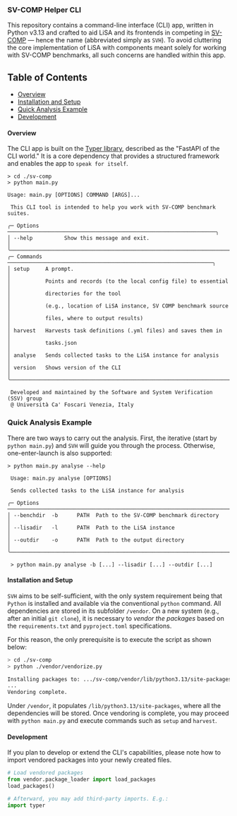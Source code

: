 ### SV-COMP Helper CLI

This repository contains a command-line interface (CLI) app, written in Python v3.13 and crafted to aid LiSA and its frontends in competing in [SV-COMP](https://sv-comp.sosy-lab.org) — hence the name (abbreviated simply as `SVH`). To avoid cluttering the core implementation of LiSA with components meant solely for working with SV-COMP benchmarks, all such concerns are handled within this app.

## Table of Contents

- [Overview](#overview)
- [Installation and Setup](#installation-and-setup)
- [Quick Analysis Example](#quick-analysis-example)
- [Development](#development)

#### Overview

The CLI app is built on the [Typer library](https://typer.tiangolo.com), described as the "FastAPI of the CLI world." It is a core dependency that provides a structured framework and enables the app to `speak for itself`.

```terminaloutput
> cd ./sv-comp
> python main.py

Usage: main.py [OPTIONS] COMMAND [ARGS]...

 This CLI tool is intended to help you work with SV-COMP benchmark suites.

╭─ Options ──────────────────────────────────────────────────────────────────╮
│ --help          Show this message and exit.                                │
╰────────────────────────────────────────────────────────────────────────────╯
╭─ Commands ─────────────────────────────────────────────────────────────────╮
│ setup     A prompt.                                                        │
│           Points and records (to the local config file) to essential       │
│           directories for the tool                                         │
│           (e.g., location of LiSA instance, SV COMP benchmark source       │
│           files, where to output results)                                  │
│ harvest   Harvests task definitions (.yml files) and saves them in         │
│           tasks.json                                                       │
│ analyse   Sends collected tasks to the LiSA instance for analysis          │
│ version   Shows version of the CLI                                         │
╰────────────────────────────────────────────────────────────────────────────╯

 Developed and maintained by the Software and System Verification (SSV) group
 @ Università Ca' Foscari Venezia, Italy
```

### Quick Analysis Example

There are two ways to carry out the analysis. First, the iterative (start by `python main.py`) and `SVH` will guide you through the process. Otherwise, one-enter-launch is also supported:

```terminaloutput
> python main.py analyse --help

 Usage: main.py analyse [OPTIONS]

 Sends collected tasks to the LiSA instance for analysis
 
╭─ Options ────────────────────────────────────────────────────────────────────────────────────────────────────────────────────────────╮
│ --benchdir  -b      PATH  Path to the SV-COMP benchmark directory                                                                    │
│ --lisadir   -l      PATH  Path to the LiSA instance                                                                                  │
│ --outdir    -o      PATH  Path to the output directory                                                                               │
╰──────────────────────────────────────────────────────────────────────────────────────────────────────────────────────────────────────╯
 
 > python main.py analyse -b [...] --lisadir [...] --outdir [...]
```

#### Installation and Setup

`SVH` aims to be self-sufficient, with the only system requirement being that `Python` is installed and available via the conventional `python` command. All dependencies are stored in its subfolder `/vendor`. On a new system (e.g., after an initial `git clone`), it is necessary to *vendor the packages* based on the `requirements.txt` and `pyproject.toml` specifications. 

For this reason, the only prerequisite is to execute the script as shown below: 

```bash
> cd ./sv-comp
> python ./vendor/vendorize.py

Installing packages to: .../sv-comp/vendor/lib/python3.13/site-packages
...
Vendoring complete.
```
Under `/vendor`, it populates `/lib/python3.13/site-packages`, where all the dependencies will be stored. Once vendoring is complete, you may proceed with `python main.py` and execute commands such as `setup` and `harvest`.

#### Development

If you plan to develop or extend the CLI's capabilities, please note how to import vendored packages into your newly created files.

```python
# Load vendored packages
from vendor.package_loader import load_packages
load_packages()

# Afterward, you may add third-party imports. E.g.:
import typer
```
